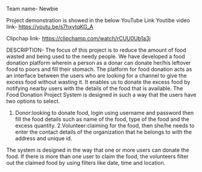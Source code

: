 Team name- Newbie

Project demonstration is showed in the below YouTube Link 
Youtibe video link-
https://youtu.be/s7hxytqKG_A

Clipchap link-
https://clipchamp.com/watch/rCUU0Ub1a3j

DESCRIPTION-
The focus of this project is to reduce the amount of food wasted and being used to the needy people.
We have developed a food donation platform wherein a person as a donar can donate her/his leftover food to poors and fill their stomach. The platform for food donation acts as an interface between the users who are looking for a channel to give the excess food without wasting it. It enables us to donate the excess food by notifying nearby users with the details of the food that is available. The Food Donation Project System is designed in such a way that the users have two options to select.
1. Donor:looking to donate food, login using username and password then fill the food details such as name of the food, type of the food and the excess quantity.
2.Volunteer:claiming for the food, then she/he needs to enter the contact details of the organization that he belongs to with the address and unique id.

The system is designed in the way that one or more users can donate the food. If there is more than one user to claim the food, the volunteers filter out the claimed food by using filters like date, time and location.
